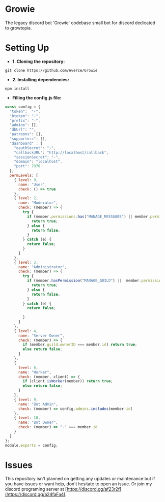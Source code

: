 # Growie
The legacy discord bot 'Growie' codebase small bot for discord dedicated to growtopia.

# Setting Up
- **1. Cloning the repository:**
```
git clone https://github.com/Averce/Growie
```
- **2. Installing dependencies:**
```
npm install
```
- **Filling the config.js file:**
```js
const config = {
  "token":  "-",
  "btoken": "-",
  "prefix": "-",
  "admins": [],
  "dbUrl": "",
  "patreons": [],
  "supporters": [],
  "dashboard" : {
    "oauthSecret": "-",
    "callbackURL": "http://localhost/callback",
    "sessionSecret": "-",
    "domain": "localhost",
    "port": 7070
  },
  permLevels: [
    { level: 0,
      name: "User",
      check: () => true
    },
    { level: 2,
      name: "Moderator",
      check: (member) => {
        try {
          if (member.permissions.has("MANAGE_MESSAGES") || member.permissions.has("BAN_MEMBERS") || member.permissions.has("MANAGE_GUILD") ) {
            return true;
          } else {
            return false;
          }
        } catch (e) {
          return false;
        }
      }
    },
    { level: 3,
      name: "Administrator",
      check: (member) => {
        try {
          if (member.hasPermission("MANAGE_GUILD") ||  member.permissions.has("ADMINISTRATOR")) {
            return true;
          } else {
            return false;
          }
        } catch (e) {
          return false;
          
        }
      }
    },
    { level: 4,
      name: "Server Owner",
      check: (member) => {
        if (member.guild.ownerID === member.id) return true;
        else return false;
      }
    },
    {
      level: 6,
      name: "Worker",
      check: (member, client) => {
        if (client.isWorker(member)) return true;
        else return false;
      }
    },
    { level: 9,
      name: "Bot Admin",
      check: (member) => config.admins.includes(member.id)
    },
    { level: 10,
      name: "Bot Owner",
      check: (member) => "-" === member.id
    }
  ]
};
module.exports = config;
```
# Issues
This repository isn't planned on getting any updates or maintenance but if you have issues or want help, don't hesitate to open an issue.
Or join my discord programing server at [https://discord.gg/af23r2f](https://discord.gg/a24faFa4).
